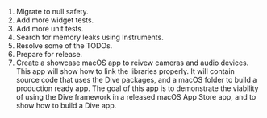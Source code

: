 1. Migrate to null safety.
1. Add more widget tests.
1. Add more unit tests.
1. Search for memory leaks using Instruments.
1. Resolve some of the TODOs.
1. Prepare for release.
1. Create a showcase macOS app to reivew cameras and audio devices. This app
will show how to link the libraries properly. It will contain source code that
uses the Dive packages, and a macOS folder to build a production ready app. The
goal of this app is to demonstrate the viability of using the Dive framework
in a released macOS App Store app, and to show how to build a Dive app.
